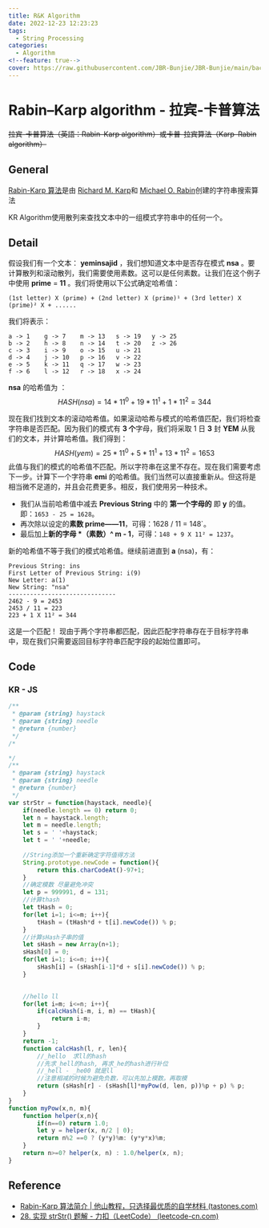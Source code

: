 ```yaml
---
title: R&K Algorithm
date: 2022-12-23 12:23:23
tags:
  - String Processing
categories:
  - Algorithm
<!--feature: true-->
cover: https://raw.githubusercontent.com/JBR-Bunjie/JBR-Bunjie/main/back.jpg
---
```


# Rabin–Karp algorithm - 拉宾-卡普算法

~~拉宾-卡普算法（英語：Rabin–Karp algorithm）或卡普-拉宾算法（Karp–Rabin algorithm）~~

## General

[Rabin-Karp 算法](https://en.wikipedia.org/wiki/Rabin–Karp_algorithm)是由 [Richard M. Karp](https://en.wikipedia.org/wiki/Richard_M._Karp)和 [Michael O. Rabin](https://en.wikipedia.org/wiki/Michael_O._Rabin)创建的字符串搜索算法

KR Algorithm使用散列来查找文本中的一组模式字符串中的任何一个。

## Detail

假设我们有一个文本： **yeminsajid** ，我们想知道文本中是否存在模式 **nsa** 。要计算散列和滚动散列，我们需要使用素数。这可以是任何素数。让我们在这个例子中使用 **prime** = **11** 。我们将使用以下公式确定哈希值：

```placeholder
(1st letter) X (prime) + (2nd letter) X (prime)¹ + (3rd letter) X (prime)² X + ......
```

我们将表示：

```placeholder
a -> 1    g -> 7    m -> 13   s -> 19   y -> 25
b -> 2    h -> 8    n -> 14   t -> 20   z -> 26
c -> 3    i -> 9    o -> 15   u -> 21
d -> 4    j -> 10   p -> 16   v -> 22
e -> 5    k -> 11   q -> 17   w -> 23
f -> 6    l -> 12   r -> 18   x -> 24
```

**nsa** 的哈希值为 ：
$$
HASH(nsa) = 14 * 11^0 + 19 * 11^1 + 1 * 11^2 = 344
$$


现在我们找到文本的滚动哈希值。如果滚动哈希与模式的哈希值匹配，我们将检查字符串是否匹配。因为我们的模式有 **3 个**字母，我们将采取 1 日 **3** 封 **YEM** 从我们的文本，并计算哈希值。我们得到：
$$
HASH(yem) = 25 * 11^0 + 5 * 11^1 + 13 * 11^2 = 1653
$$
此值与我们的模式的哈希值不匹配。所以字符串在这里不存在。现在我们需要考虑下一步。计算下一个字符串 **emi** 的哈希值。我们当然可以直接重新从。但这将是相当微不足道的，并且会花费更多。相反，我们使用另一种技术。

- 我们从当前哈希值中减去 **Previous String** 中的 **第一个字母的** 即 **y** 的值。即：`1653 - 25 = 1628`。
- 再次除以设定的**素数 prime——11**，可得：1628 / 11 = 148`。
- 最后加上**新的字母 \*（素数）\^ m - 1**，可得：`148 + 9 X 11² = 1237`。

新的哈希值不等于我们的模式哈希值。继续前进直到 **a** \(nsa\)，有：

```placeholder
Previous String: ins
First Letter of Previous String: i(9)
New Letter: a(1)
New String: "nsa"
------------------------------
2462 - 9 = 2453
2453 / 11 = 223
223 + 1 X 11² = 344
```

这是一个匹配！ 现由于两个字符串都匹配，因此匹配字符串存在于目标字符串中，现在我们只需要返回目标字符串匹配字段的起始位置即可。

## Code

### KR - JS

```js
/**
 * @param {string} haystack
 * @param {string} needle
 * @return {number}
 */
/*

*/
/**
 * @param {string} haystack
 * @param {string} needle
 * @return {number}
 */
var strStr = function(haystack, needle){
    if(needle.length == 0) return 0;
    let n = haystack.length;
    let m = needle.length;
    let s = ' '+haystack;
    let t = ' '+needle;
    
    //String添加一个重新确定字符值得方法
    String.prototype.newCode = function(){
        return this.charCodeAt()-97+1;
    }
    //确定模数 尽量避免冲突
    let p = 999991, d = 131;
    //计算thash
    let tHash = 0;
    for(let i=1; i<=m; i++){
        tHash = (tHash*d + t[i].newCode()) % p;
    }
    //计算sHash子串的值
    let sHash = new Array(n+1);
    sHash[0] = 0;
    for(let i=1; i<=n; i++){
        sHash[i] = (sHash[i-1]*d + s[i].newCode()) % p;
    }
   

    //hello ll
    for(let i=m; i<=n; i++){
        if(calcHash(i-m, i, m) == tHash){
            return i-m;
        }
    }
    return -1;
    function calcHash(l, r, len){
        //_hello  求ll的hash
        //先求_hell的hash, 再求_he的hash进行补位
        //_hell - _he00 就是ll
        //注意相减的时候为避免负数，可以先加上模数。再取模
        return (sHash[r] - (sHash[l]*myPow(d, len, p))%p + p) % p;
    }
}
function myPow(x,n, m){
    function helper(x,n){
        if(n==0) return 1.0;
        let y = helper(x, n/2 | 0);
        return n%2 ==0 ? (y*y)%m: (y*y*x)%m;
    }
    return n>=0? helper(x, n) : 1.0/helper(x, n);
}
```



## Reference

- [Rabin-Karp 算法简介 | 他山教程，只选择最优质的自学材料 (tastones.com)](http://www.tastones.com/stackoverflow/algorithm/substring-search/introduction_to_rabin-karp_algorithm/)
- [28. 实现 strStr() 题解 - 力扣（LeetCode） (leetcode-cn.com)](https://leetcode-cn.com/problems/implement-strstr/solution/28-shi-xian-strstr-rabin-karp-by-jingyua-w3h1/)
